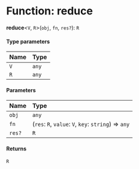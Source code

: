 # Function: reduce

**reduce**<`V`, `R`>(`obj`, `fn`, `res?`): `R`

#### Type parameters

| Name | Type |
| :------ | :------ |
| `V` | `any` |
| `R` | `any` |

#### Parameters

| Name | Type |
| :------ | :------ |
| `obj` | `any` |
| `fn` | (`res`: `R`, `value`: `V`, `key`: `string`) => `any` |
| `res?` | `R` |

#### Returns

`R`
